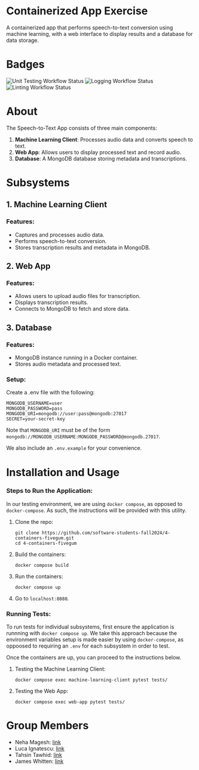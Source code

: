 
# Containerized App Exercise

A containerized app that performs speech-to-text conversion using machine learning, with a web interface to display results and a database for data storage.

# Badges
![Unit Testing Workflow Status](https://github.com/software-students-fall2024/4-containers-fivegum/actions/workflows/testing.yml/badge.svg)
![Logging Workflow Status](https://github.com/software-students-fall2024/4-containers-fivegum/actions/workflows/event-logger.yml/badge.svg)
![Linting Workflow Status](https://github.com/software-students-fall2024/4-containers-fivegum/actions/workflows/lint.yml/badge.svg)

# About

The Speech-to-Text App consists of three main components:
1. **Machine Learning Client**: Processes audio data and converts speech to text.
2. **Web App**: Allows users to display processed text and record audio.
3. **Database**: A MongoDB database storing metadata and transcriptions. 

# Subsystems

## 1. Machine Learning Client

### Features:
- Captures and processes audio data.
- Performs speech-to-text conversion.
- Stores transcription results and metadata in MongoDB.

## 2. Web App

### Features:
- Allows users to upload audio files for transcription.
- Displays transcription results.
- Connects to MongoDB to fetch and store data.

## 3. Database

### Features:
- MongoDB instance running in a Docker container.
- Stores audio metadata and processed text.

### Setup:
Create a .env file with the following:
```
MONGODB_USERNAME=user
MONGODB_PASSWORD=pass
MONGODB_URI=mongodb://user:pass@mongodb:27017
SECRET=your-secret-key
```

Note that `MONGODB_URI` must be of the form `mongodb://MONGODB_USERNAME:MONGODB_PASSWORD@mongodb.27017`.

We also include an `.env.example` for your convenience.

# Installation and Usage

### Steps to Run the Application:
In our testing environment, we are using `docker compose`, as opposed to `docker-compose`. As such, the instructions will be provided with this utility. 

1. Clone the repo:
   ```
   git clone https://github.com/software-students-fall2024/4-containers-fivegum.git
   cd 4-containers-fivegum
   ```
2. Build the containers:
   ```
   docker compose build
   ```
3. Run the containers:
   ```
   docker compose up
   ```
4. Go to `localhost:8080`.

### Running Tests:
To run tests for individual subsystems, first ensure the application is runnning with `docker compose up`. 
We take this approach because the environment variables setup is made easier by using `docker-compose`, as oppoosed to requiring an `.env` for each subsystem in order to test.

Once the containers are up, you can proceed to the instructions below.

1. Testing the Machine Learning Client:
   ```
   docker compose exec machine-learning-client pytest tests/
   ```
2. Testing the Web App:
   ```
   docker compose exec web-app pytest tests/
   ```

# Group Members
- Neha Magesh: [link](https://github.com/nehamagesh)
- Luca Ignatescu: [link](https://github.com/LucaIgnatescu)
- Tahsin Tawhid: [link](https://github.com/tahsintawhid)
- James Whitten: [link](https://github.com/jwhit0)
